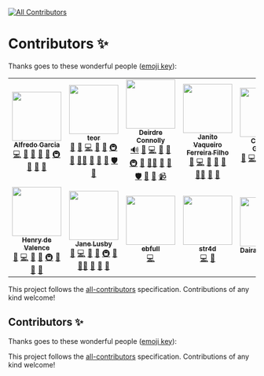 <!-- ALL-CONTRIBUTORS-BADGE:START - Do not remove or modify this section -->
[![All Contributors](https://img.shields.io/badge/all_contributors-14-orange.svg?style=flat-square)](#contributors-)
<!-- ALL-CONTRIBUTORS-BADGE:END -->

# Contributors ✨

Thanks goes to these wonderful people ([emoji key](https://allcontributors.org/docs/en/emoji-key)):

<!-- ALL-CONTRIBUTORS-LIST:START - Do not remove or modify this section -->
<!-- prettier-ignore-start -->
<!-- markdownlint-disable -->
<table>
  <tr>
    <td align="center"><a href="http://oxarbitrage.com/"><img src="https://avatars.githubusercontent.com/u/21685097?v=4?s=100" width="100px;" alt=""/><br /><sub><b>Alfredo Garcia</b></sub></a><br /><a href="https://github.com/oxarbitrage/test-all-contributors-bot/commits?author=oxarbitrage" title="Code">💻</a> <a href="https://github.com/oxarbitrage/test-all-contributors-bot/pulls?q=is%3Apr+reviewed-by%3Aoxarbitrage" title="Reviewed Pull Requests">👀</a> <a href="https://github.com/oxarbitrage/test-all-contributors-bot/issues?q=author%3Aoxarbitrage" title="Bug reports">🐛</a> <a href="https://github.com/oxarbitrage/test-all-contributors-bot/commits?author=oxarbitrage" title="Documentation">📖</a> <a href="#ideas-oxarbitrage" title="Ideas, Planning, & Feedback">🤔</a> <a href="#infra-oxarbitrage" title="Infrastructure (Hosting, Build-Tools, etc)">🚇</a> <a href="#maintenance-oxarbitrage" title="Maintenance">🚧</a> <a href="#research-oxarbitrage" title="Research">🔬</a> <a href="#tool-oxarbitrage" title="Tools">🔧</a></td>
    <td align="center"><a href="https://github.com/teor2345"><img src="https://avatars.githubusercontent.com/u/8951843?v=4?s=100" width="100px;" alt=""/><br /><sub><b>teor</b></sub></a><br /><a href="#blog-teor2345" title="Blogposts">📝</a> <a href="https://github.com/oxarbitrage/test-all-contributors-bot/issues?q=author%3Ateor2345" title="Bug reports">🐛</a> <a href="https://github.com/oxarbitrage/test-all-contributors-bot/commits?author=teor2345" title="Code">💻</a> <a href="https://github.com/oxarbitrage/test-all-contributors-bot/commits?author=teor2345" title="Documentation">📖</a> <a href="#ideas-teor2345" title="Ideas, Planning, & Feedback">🤔</a> <a href="#infra-teor2345" title="Infrastructure (Hosting, Build-Tools, etc)">🚇</a> <a href="#maintenance-teor2345" title="Maintenance">🚧</a> <a href="#mentoring-teor2345" title="Mentoring">🧑‍🏫</a> <a href="#question-teor2345" title="Answering Questions">💬</a> <a href="#research-teor2345" title="Research">🔬</a> <a href="https://github.com/oxarbitrage/test-all-contributors-bot/pulls?q=is%3Apr+reviewed-by%3Ateor2345" title="Reviewed Pull Requests">👀</a> <a href="#security-teor2345" title="Security">🛡️</a> <a href="#tool-teor2345" title="Tools">🔧</a></td>
    <td align="center"><a href="https://github.com/dconnolly"><img src="https://avatars.githubusercontent.com/u/552961?v=4?s=100" width="100px;" alt=""/><br /><sub><b>Deirdre Connolly</b></sub></a><br /><a href="#audio-dconnolly" title="Audio">🔊</a> <a href="https://github.com/oxarbitrage/test-all-contributors-bot/issues?q=author%3Adconnolly" title="Bug reports">🐛</a> <a href="https://github.com/oxarbitrage/test-all-contributors-bot/commits?author=dconnolly" title="Code">💻</a> <a href="https://github.com/oxarbitrage/test-all-contributors-bot/commits?author=dconnolly" title="Documentation">📖</a> <a href="#ideas-dconnolly" title="Ideas, Planning, & Feedback">🤔</a> <a href="#infra-dconnolly" title="Infrastructure (Hosting, Build-Tools, etc)">🚇</a> <a href="#maintenance-dconnolly" title="Maintenance">🚧</a> <a href="#mentoring-dconnolly" title="Mentoring">🧑‍🏫</a> <a href="#research-dconnolly" title="Research">🔬</a> <a href="https://github.com/oxarbitrage/test-all-contributors-bot/pulls?q=is%3Apr+reviewed-by%3Adconnolly" title="Reviewed Pull Requests">👀</a> <a href="#security-dconnolly" title="Security">🛡️</a> <a href="#talk-dconnolly" title="Talks">📢</a> <a href="#tool-dconnolly" title="Tools">🔧</a> <a href="#video-dconnolly" title="Videos">📹</a></td>
    <td align="center"><a href="https://github.com/jvff"><img src="https://avatars.githubusercontent.com/u/3216731?v=4?s=100" width="100px;" alt=""/><br /><sub><b>Janito Vaqueiro Ferreira Filho</b></sub></a><br /><a href="https://github.com/oxarbitrage/test-all-contributors-bot/issues?q=author%3Ajvff" title="Bug reports">🐛</a> <a href="https://github.com/oxarbitrage/test-all-contributors-bot/commits?author=jvff" title="Code">💻</a> <a href="https://github.com/oxarbitrage/test-all-contributors-bot/commits?author=jvff" title="Documentation">📖</a> <a href="#ideas-jvff" title="Ideas, Planning, & Feedback">🤔</a> <a href="#maintenance-jvff" title="Maintenance">🚧</a> <a href="#mentoring-jvff" title="Mentoring">🧑‍🏫</a> <a href="#research-jvff" title="Research">🔬</a> <a href="https://github.com/oxarbitrage/test-all-contributors-bot/pulls?q=is%3Apr+reviewed-by%3Ajvff" title="Reviewed Pull Requests">👀</a></td>
    <td align="center"><a href="https://github.com/conradoplg"><img src="https://avatars.githubusercontent.com/u/35766?v=4?s=100" width="100px;" alt=""/><br /><sub><b>Conrado Gouvea</b></sub></a><br /><a href="https://github.com/oxarbitrage/test-all-contributors-bot/issues?q=author%3Aconradoplg" title="Bug reports">🐛</a> <a href="https://github.com/oxarbitrage/test-all-contributors-bot/commits?author=conradoplg" title="Code">💻</a> <a href="https://github.com/oxarbitrage/test-all-contributors-bot/commits?author=conradoplg" title="Documentation">📖</a> <a href="#ideas-conradoplg" title="Ideas, Planning, & Feedback">🤔</a> <a href="#infra-conradoplg" title="Infrastructure (Hosting, Build-Tools, etc)">🚇</a> <a href="#maintenance-conradoplg" title="Maintenance">🚧</a> <a href="#research-conradoplg" title="Research">🔬</a> <a href="https://github.com/oxarbitrage/test-all-contributors-bot/pulls?q=is%3Apr+reviewed-by%3Aconradoplg" title="Reviewed Pull Requests">👀</a></td>
    <td align="center"><a href="https://github.com/upbqdn"><img src="https://avatars.githubusercontent.com/u/8863307?v=4?s=100" width="100px;" alt=""/><br /><sub><b>Marek</b></sub></a><br /><a href="https://github.com/oxarbitrage/test-all-contributors-bot/issues?q=author%3Aupbqdn" title="Bug reports">🐛</a> <a href="https://github.com/oxarbitrage/test-all-contributors-bot/commits?author=upbqdn" title="Code">💻</a> <a href="https://github.com/oxarbitrage/test-all-contributors-bot/commits?author=upbqdn" title="Documentation">📖</a> <a href="#ideas-upbqdn" title="Ideas, Planning, & Feedback">🤔</a> <a href="#maintenance-upbqdn" title="Maintenance">🚧</a> <a href="#research-upbqdn" title="Research">🔬</a> <a href="https://github.com/oxarbitrage/test-all-contributors-bot/pulls?q=is%3Apr+reviewed-by%3Aupbqdn" title="Reviewed Pull Requests">👀</a></td>
    <td align="center"><a href="https://github.com/mpguerra"><img src="https://avatars.githubusercontent.com/u/1311133?v=4?s=100" width="100px;" alt=""/><br /><sub><b>Pili Guerra</b></sub></a><br /><a href="https://github.com/oxarbitrage/test-all-contributors-bot/commits?author=mpguerra" title="Documentation">📖</a> <a href="#ideas-mpguerra" title="Ideas, Planning, & Feedback">🤔</a> <a href="#maintenance-mpguerra" title="Maintenance">🚧</a> <a href="#projectManagement-mpguerra" title="Project Management">📆</a> <a href="https://github.com/oxarbitrage/test-all-contributors-bot/pulls?q=is%3Apr+reviewed-by%3Ampguerra" title="Reviewed Pull Requests">👀</a></td>
  </tr>
  <tr>
    <td align="center"><a href="http://hdevalence.ca/"><img src="https://avatars.githubusercontent.com/u/44879?v=4?s=100" width="100px;" alt=""/><br /><sub><b>Henry de Valence</b></sub></a><br /><a href="https://github.com/oxarbitrage/test-all-contributors-bot/issues?q=author%3Ahdevalence" title="Bug reports">🐛</a> <a href="https://github.com/oxarbitrage/test-all-contributors-bot/commits?author=hdevalence" title="Code">💻</a> <a href="https://github.com/oxarbitrage/test-all-contributors-bot/commits?author=hdevalence" title="Documentation">📖</a> <a href="#ideas-hdevalence" title="Ideas, Planning, & Feedback">🤔</a> <a href="#infra-hdevalence" title="Infrastructure (Hosting, Build-Tools, etc)">🚇</a> <a href="#maintenance-hdevalence" title="Maintenance">🚧</a> <a href="#research-hdevalence" title="Research">🔬</a> <a href="https://github.com/oxarbitrage/test-all-contributors-bot/pulls?q=is%3Apr+reviewed-by%3Ahdevalence" title="Reviewed Pull Requests">👀</a></td>
    <td align="center"><a href="https://yaah.dev/"><img src="https://avatars.githubusercontent.com/u/1993852?v=4?s=100" width="100px;" alt=""/><br /><sub><b>Jane Lusby</b></sub></a><br /><a href="https://github.com/oxarbitrage/test-all-contributors-bot/issues?q=author%3Ayaahc" title="Bug reports">🐛</a> <a href="https://github.com/oxarbitrage/test-all-contributors-bot/commits?author=yaahc" title="Code">💻</a> <a href="https://github.com/oxarbitrage/test-all-contributors-bot/commits?author=yaahc" title="Documentation">📖</a> <a href="#ideas-yaahc" title="Ideas, Planning, & Feedback">🤔</a> <a href="#infra-yaahc" title="Infrastructure (Hosting, Build-Tools, etc)">🚇</a> <a href="#maintenance-yaahc" title="Maintenance">🚧</a> <a href="#mentoring-yaahc" title="Mentoring">🧑‍🏫</a> <a href="#question-yaahc" title="Answering Questions">💬</a> <a href="#research-yaahc" title="Research">🔬</a> <a href="https://github.com/oxarbitrage/test-all-contributors-bot/pulls?q=is%3Apr+reviewed-by%3Ayaahc" title="Reviewed Pull Requests">👀</a></td>
    <td align="center"><a href="https://github.com/ebfull"><img src="https://avatars.githubusercontent.com/u/3794471?v=4?s=100" width="100px;" alt=""/><br /><sub><b>ebfull</b></sub></a><br /><a href="https://github.com/oxarbitrage/test-all-contributors-bot/commits?author=ebfull" title="Code">💻</a></td>
    <td align="center"><a href="https://github.com/str4d"><img src="https://avatars.githubusercontent.com/u/4993799?v=4?s=100" width="100px;" alt=""/><br /><sub><b>str4d</b></sub></a><br /><a href="https://github.com/oxarbitrage/test-all-contributors-bot/commits?author=str4d" title="Code">💻</a> <a href="https://github.com/oxarbitrage/test-all-contributors-bot/pulls?q=is%3Apr+reviewed-by%3Astr4d" title="Reviewed Pull Requests">👀</a></td>
    <td align="center"><a href="https://github.com/daira"><img src="https://avatars.githubusercontent.com/u/643204?v=4?s=100" width="100px;" alt=""/><br /><sub><b>Daira Hopwood</b></sub></a><br /><a href="https://github.com/oxarbitrage/test-all-contributors-bot/pulls?q=is%3Apr+reviewed-by%3Adaira" title="Reviewed Pull Requests">👀</a></td>
    <td align="center"><a href="https://vramana.github.io/blog"><img src="https://avatars.githubusercontent.com/u/3112509?v=4?s=100" width="100px;" alt=""/><br /><sub><b>Ramana Venkata</b></sub></a><br /><a href="https://github.com/oxarbitrage/test-all-contributors-bot/commits?author=vramana" title="Code">💻</a></td>
    <td align="center"><a href="https://github.com/fanatid/notes"><img src="https://avatars.githubusercontent.com/u/2633065?v=4?s=100" width="100px;" alt=""/><br /><sub><b>Kirill Fomichev</b></sub></a><br /><a href="https://github.com/oxarbitrage/test-all-contributors-bot/commits?author=fanatid" title="Code">💻</a></td>
  </tr>
</table>

<!-- markdownlint-restore -->
<!-- prettier-ignore-end -->

<!-- ALL-CONTRIBUTORS-LIST:END -->

This project follows the [all-contributors](https://github.com/all-contributors/all-contributors) specification. Contributions of any kind welcome!

## Contributors ✨

Thanks goes to these wonderful people ([emoji key](https://allcontributors.org/docs/en/emoji-key)):

<!-- ALL-CONTRIBUTORS-LIST:START - Do not remove or modify this section -->
<!-- prettier-ignore-start -->
<!-- markdownlint-disable -->
<!-- markdownlint-restore -->
<!-- prettier-ignore-end -->
<!-- ALL-CONTRIBUTORS-LIST:END -->

This project follows the [all-contributors](https://github.com/all-contributors/all-contributors) specification. Contributions of any kind welcome!
